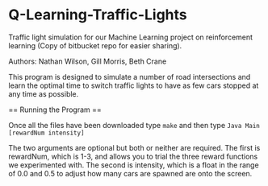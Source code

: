 
# Q-Learning-Traffic-Lights
Traffic light simulation for our Machine Learning project on reinforcement learning (Copy of bitbucket repo for easier sharing).

Authors: Nathan Wilson, Gill Morris, Beth Crane

This program is designed to simulate a number of road intersections and learn the optimal time to switch traffic lights to have as few cars stopped at any time as possible.

== Running the Program ==

Once all the files have been downloaded type `make` and then type `Java Main [rewardNum intensity]`

The two arguments are optional but both or neither are required. 
The first is rewardNum, which is 1-3, and allows you to trial the three reward functions we experimented with.
The second is intensity, which is a float in the range of 0.0 and 0.5 to adjust how many cars are spawned are onto the screen. 